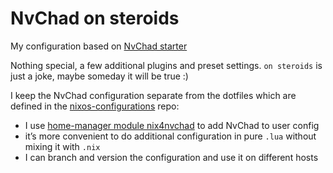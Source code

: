 # NvChad on steroids

My configuration based on [NvChad starter](https://github.com/NvChad/starter)


Nothing special, a few additional plugins and preset settings.
`on steroids` is just a joke, maybe someday it will be true :)


I keep the NvChad configuration separate from the dotfiles
which are defined in the
[nixos-configurations](https://github.com/MOIS3Y/nixos-configurations) repo:


- I use [home-manager module nix4nvchad](https://github.com/nix-community/nix4nvchad)
to add NvChad to user config
- it’s more convenient to do additional configuration in pure `.lua`
without mixing it with `.nix`
- I can branch and version the configuration and use it on different hosts
